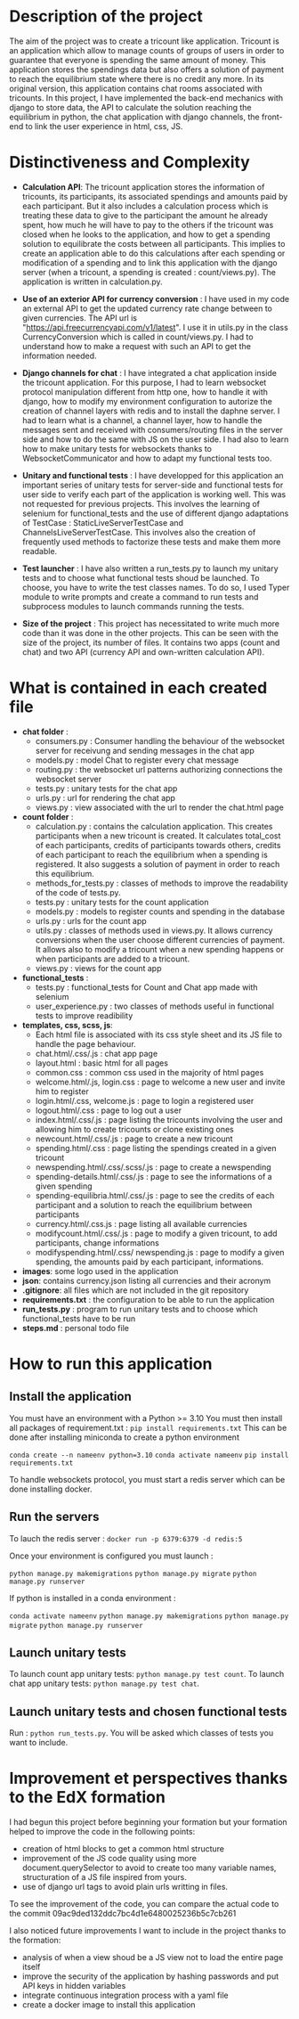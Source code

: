 # Description of the project

The aim of the project was to create a tricount like application. Tricount is an application which allow to manage counts of groups of users in order to guarantee that everyone is spending the same amount of money. This application stores the spendings data but also offers a solution of payment to reach the equilibrium state where there is no credit any more. In its original version, this application contains chat rooms associated with tricounts. In this project, I have implemented the back-end mechanics with django to store data, the API to calculate the solution reaching the equilibrium in python, the chat application with django channels, the front-end to link the user experience in html, css, JS.

# Distinctiveness and Complexity

- **Calculation API**: The tricount application stores the information of tricounts, its participants, its associated spendings and amounts paid by each participant. But it also includes a calculation process which is treating these data to give to the participant the amount he already spent, how much he will have to pay to the others if the tricount was closed when he looks to the application, and how to get a spending solution to equilibrate the costs between all participants. This implies to create an application able to do this calculations after each spending or modification of a spending and to link this application with the django server (when a tricount, a spending is created : count/views.py). The application is written in calculation.py.

- **Use of an exterior API for currency conversion** : I have used in my code an external API to get the updated currency rate change between to given currencies. The API url is "https://api.freecurrencyapi.com/v1/latest". I use it in utils.py in the class CurrencyConversion which is called in count/views.py. I had to understand how to make a request with such an API to get the information needed.

- **Django channels for chat** : I have integrated a chat application inside the tricount application. For this purpose, I had to learn websocket protocol manipulation different from http one, how to handle it with django, how to modify my environment configuration to autorize the creation of channel layers with redis and to install the daphne server. I had to learn what is a channel, a channel layer, how to handle the messages sent and received with consumers/routing files in the server side and how to do the same with JS on the user side. I had also to learn how to make unitary tests for websockets thanks to WebsocketCommunicator and how to adapt my functional tests too.

- **Unitary and functional tests** : I have developped for this application an important series of unitary tests for server-side and functional tests for user side to verify each part of the application is working well. This was not requested for previous projects. This involves the learning of selenium for functional_tests and the use of different django adaptations of TestCase : StaticLiveServerTestCase and ChannelsLiveServerTestCase. This involves also the creation of frequently used methods to factorize these tests and make them more readable.

- **Test launcher** : I have also written a run_tests.py to launch my unitary tests and to choose what functional tests shoud be launched. To choose, you have to write the test classes names. To do so, I used Typer module to write prompts and create a command to run tests and subprocess modules to launch commands running the tests.

- **Size of the project** : This project has necessitated to write much more code than it was done in the other projects. This can be seen with the size of the project, its number of files. It contains two apps (count and chat) and two API (currency API and own-written calculation API).

# What is contained in each created file

- **chat folder** : 
    - consumers.py : Consumer handling the behaviour of the websocket server for receivung and sending messages in the chat app
    - models.py : model Chat to register every chat message
    - routing.py : the websocket url patterns authorizing connections the websocket server
    - tests.py : unitary tests for the chat app
    - urls.py : url for rendering the chat app
    - views.py : view associated with the url to render the chat.html page
- **count folder** :
    - calculation.py : contains the calculation application. This creates participants when a new tricount is created. It calculates total_cost of each participants, credits of participants towards others, credits of each participant to reach the equilibrium when a spending is registered. It also suggests a solution of payment in order to reach this equilibrium.
    - methods_for_tests.py : classes of methods to improve the readability of the code of tests.py.
    - tests.py : unitary tests for the count application
    - models.py : models to register counts and spending in the database
    - urls.py : urls for the count app
    - utils.py : classes of methods used in views.py. It allows currency conversions when the user choose different currencies of payment. It allows also to modify a tricount when a new spending happens or when participants are added to a tricount.
    - views.py : views for the count app
- **functional_tests** :
    - tests.py : functional_tests for Count and Chat app made with selenium
    - user_experience.py : two classes of methods useful in functional tests to improve readibility
- **templates, css, scss, js**:
    - Each html file is associated with its css style sheet and its JS file to handle the page behaviour.
    - chat.html/.css/.js : chat app page
    - layout.html : basic html for all pages
    - common.css : common css used in the majority of html pages
    - welcome.html/.js, login.css : page to welcome a new user and invite him to register
    - login.html/.css, welcome.js : page to login a registered user
    - logout.html/.css : page to log out a user
    - index.html/.css/.js : page listing the tricounts involving the user and allowing him to create tricounts or clone existing ones
    - newcount.html/.css/.js : page to create a new tricount
    - spending.html/.css : page listing the spendings created in a given tricount
    - newspending.html/.css/.scss/.js : page to create a newspending
    - spending-details.html/.css/.js : page to see the informations of a given spending
    - spending-equilibria.html/.css/.js : page to see the credits of each participant and a solution to reach the equilibrium between participants
    - currency.html/.css.js : page listing all available currencies     
    - modifycount.html/.css/.js : page to modify a given tricount, to add participants, change informations
    - modifyspending.html/.css/ newspending.js : page to modify a given spending, the amounts paid by each participant, informations.
- **images**: some logo used in the application
- **json**: contains currency.json listing all currencies and their acronym
- **.gitignore**: all files which are not included in the git repository
- **requirements.txt** : the configuration to be able to run the application
- **run_tests.py** : program to run unitary tests and to choose which functional_tests have to be run
- **steps.md** : personal todo file   

# How to run this application

## Install the application

You must have an environment with a Python >= 3.10
You must then install all packages of requirement.txt : `pip install requirements.txt`
This can be done after installing miniconda to create a python environment

`conda create --n nameenv python=3.10` 
`conda activate nameenv`
`pip install requirements.txt`

To handle websockets protocol, you must start a redis server which can be done installing docker.

## Run the servers

To lauch the redis server : `docker run -p 6379:6379 -d redis:5`

Once your environment is configured you must launch :

`python manage.py makemigrations`
`python manage.py migrate`
`python manage.py runserver`

If python is installed in a conda environment : 

`conda activate nameenv`
`python manage.py makemigrations`
`python manage.py migrate`
`python manage.py runserver`

## Launch unitary tests

To launch count app unitary tests: `python manage.py test count`.
To launch chat app unitary tests: `python manage.py test chat`.

## Launch unitary tests and chosen functional tests

Run : `python run_tests.py`. You will be asked which classes of tests you want to include.

# Improvement et perspectives thanks to the EdX formation

I had begun this project before beginning your formation but your formation helped to improve the code in the following points:

- creation of html blocks to get a common html structure
- improvement of the JS code quality using more document.querySelector to avoid to create too many variable names, structuration of a JS file inspired from yours. 
- use of django url tags to avoid plain urls writting in files.

To see the improvement of the code, you can compare the actual code to the commit 09ac9ded132ddc7bc4d1e6480025236b5c7cb261

I also noticed future improvements I want to include in the project thanks to the formation:

- analysis of when a view shoud be a JS view not to load the entire page itself
- improve the security of the application by hashing passwords and put API keys in hidden variables
- integrate continuous integration process with a yaml file
- create a docker image to install this application 